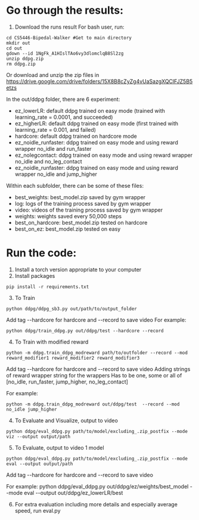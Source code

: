 # Go through the results:
1. Download the runs result
For bash user, run:
```
cd CS5446-Bipedal-Walker #Get to main directory
mkdir out
cd out
gdown --id 1NgFk_A1HIslTAo6vy3dlomclqB8Sl2zg
unzip ddpg.zip
rm ddpg.zip
```
Or download and unzip the zip files in https://drive.google.com/drive/folders/15X8B8cZyZg4vUaSazgXQClFJZ5B5etzs

In the out/ddpg folder, there are 6 experiment:
- ez_lowerLR: default ddpg trained on easy mode (trained with learning_rate = 0.0001, and succeeded)
- ez_higherLR: default ddpg trained on easy mode (first trained with learning_rate = 0.001, and failed)
- hardcore: default ddpg trained on hardcore mode
- ez_noidle_runfaster: ddpg trained on easy mode and using reward wrapper no_idle and run_faster
- ez_nolegcontact: ddpg trained on easy mode and using reward wrapper no_idle and no_leg_contact
- ez_noidle_runfaster: ddpg trained on easy mode and using reward wrapper no_idle and jump_higher

Within each subfolder, there can be some of these files:
- best_weights: best_model.zip saved by gym wrapper
- log: logs of the training process saved by gym wrapper
- video: videos of the training process saved by gym wrapper
- weights: weights saved every 50,000 steps
- best_on_hardcore: best_model.zip tested on hardcore
- best_on_ez: best_model.zip tested on easy

# Run the code:

1. Install a torch version appropriate to your computer
2. Install packages
```
pip install -r requirements.txt
```

3. To Train
```
python ddpg/ddpg_sb3.py out/path/to/output_folder
```
Add tag --hardcore for hardcore and --record to save video
For example:
```
python ddpg/train_ddpg.py out/ddpg/test --hardcore --record
```

4. To Train with modified reward
```
python -m ddpg.train_ddpg_modreward path/to/outfolder --record --mod reward_modifier1 reward_modifier2 reward_modifier3
```
Add tag --hardcore for hardcore and --record to save video
Adding strings of reward wrapper string for the wrappers
Has to be one, some or all of [no_idle, run_faster, jump_higher, no_leg_contact]

For example:
```
python -m ddpg.train_ddpg_modreward out/ddpg/test  --record --mod no_idle jump_higher
```
4. To Evaluate and Visualize, output to video 
```
python ddpg/eval_ddpg.py path/to/model/excluding_.zip_postfix --mode viz --output output/path
```

5. To Evaluate, output to video 1 model
```
python ddpg/eval_ddpg.py path/to/model/excluding_.zip_postfix --mode eval --output output/path
```
Add tag --hardcore for hardcore and --record to save video


For example:
python ddpg/eval_ddpg.py out/ddpg/ez/weights/best_model --mode eval  --output out/ddpg/ez_lowerLR/best


6. For extra evaluation including more details and especially average speed, run eval.py   
